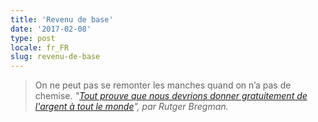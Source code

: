 ```yaml
---
title: 'Revenu de base'
date: '2017-02-08'
type: post
locale: fr_FR
slug: revenu-de-base
---
```


> On ne peut pas se remonter les manches quand on n’a pas de chemise.
> <cite>"[Tout prouve que nous devrions donner gratuitement de l'argent à tout le monde](http://www.ulyces.co/rutger-bregman/tout-prouve-que-nous-devrions-donner-gratuitement-de-largent-a-tout-le-monde/)", par Rutger Bregman.</cite>
